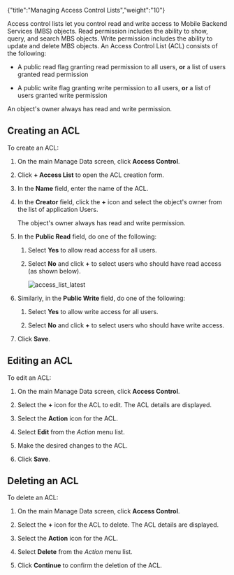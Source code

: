 {"title":"Managing Access Control Lists","weight":"10"} 

Access control lists let you control read and write access to Mobile Backend Services (MBS) objects. Read permission includes the ability to show, query, and search MBS objects. Write permission includes the ability to update and delete MBS objects. An Access Control List (ACL) consists of the following:

*   A public read flag granting read permission to all users, **or** a list of users granted read permission
    
*   A public write flag granting write permission to all users, **or** a list of users granted write permission
    

An object's owner always has read and write permission.

## Creating an ACL

To create an ACL:

1.  On the main Manage Data screen, click **Access Control**.
    
2.  Click **\+ Access List** to open the ACL creation form.
    
3.  In the **Name** field, enter the name of the ACL.
    
4.  In the **Creator** field, click the **+** icon and select the object's owner from the list of application Users.
    
    The object's owner always has read and write permission.
    
5.  In the **Public Read** field, do one of the following:
    
    1.  Select **Yes** to allow read access for all users.
        
    2.  Select **No** and click **+** to select users who should have read access (as shown below).
        
        ![access_list_latest](/Images/appc/download/attachments/60145275/access_list_latest.png)
6.  Similarly, in the **Public Write** field, do one of the following:
    
    1.  Select **Yes** to allow write access for all users.
        
    2.  Select **No** and click **+** to select users who should have write access.
        
7.  Click **Save**.
    

## Editing an ACL

To edit an ACL:

1.  On the main Manage Data screen, click **Access Control**.
    
2.  Select the **+** icon for the ACL to edit. The ACL details are displayed.
    
3.  Select the **Action** icon for the ACL.
    
4.  Select **Edit** from the _Action_ menu list.
    
5.  Make the desired changes to the ACL.
    
6.  Click **Save**.
    

## Deleting an ACL

To delete an ACL:

1.  On the main Manage Data screen, click **Access Control**.
    
2.  Select the **+** icon for the ACL to delete. The ACL details are displayed.
    
3.  Select the **Action** icon for the ACL.
    
4.  Select **Delete** from the _Action_ menu list.
    
5.  Click **Continue** to confirm the deletion of the ACL.